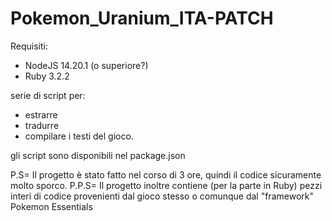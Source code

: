 # Pokemon_Uranium_ITA-PATCH

Requisiti:
- NodeJS 14.20.1 (o superiore?)
- Ruby 3.2.2

serie di script per:
- estrarre
- tradurre
- compilare
i testi del gioco.

gli script sono disponibili nel package.json

P.S= Il progetto è stato fatto nel corso di 3 ore, quindi il codice sicuramente molto sporco.
P.P.S= Il progetto inoltre contiene (per la parte in Ruby) pezzi interi di codice provenienti dal gioco stesso o comunque dal "framework" Pokemon Essentials
